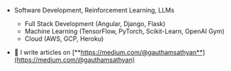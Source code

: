- Software Development, Reinforcement Learning, LLMs
  - Full Stack Development (Angular, Django, Flask)
  - Machine Learning (TensorFlow, PyTorch, Scikit-Learn, OpenAI Gym)
  - Cloud (AWS, GCP, Heroku)
 
- 📝 I write articles on [**https://medium.com/@gauthamsathyan**](https://medium.com/@gauthamsathyan)
